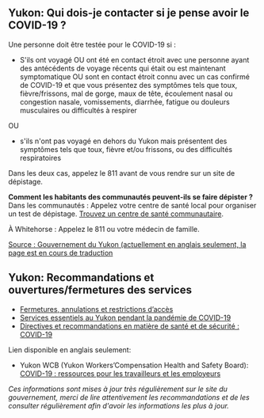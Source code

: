 ## Yukon: Qui dois-je contacter si je pense avoir le COVID-19 ?

Une personne doit être testée pour le COVID-19 si :

- S'ils ont voyagé OU ont été en contact étroit avec une personne ayant des antécédents de voyage récents qui était ou est maintenant symptomatique OU sont en contact étroit connu avec un cas confirmé de COVID-19 et que vous présentez des symptômes tels que toux, fièvre/frissons, mal de gorge, maux de tête, écoulement nasal ou congestion nasale, vomissements, diarrhée, fatigue ou douleurs musculaires ou difficultés à respirer

OU

- s'ils n'ont pas voyagé en dehors du Yukon mais présentent des symptômes tels que toux, fièvre et/ou frissons, ou des difficultés respiratoires

Dans les deux cas, appelez le 811 avant de vous rendre sur un site de dépistage.

**Comment les habitants des communautés peuvent-ils se faire dépister ?**
Dans les communautés : Appelez votre centre de santé local pour organiser un test de dépistage. [Trouvez un centre de santé communautaire](https://yukon.ca/fr/sante-et-bien-etre/hopitaux-et-centres-de-sante/hopitaux-et-centres-de-sante).

À Whitehorse : Appelez le 811 ou votre médecin de famille.

[Source : Gouvernement du Yukon (actuellement en anglais seulement, la page est en cours de traduction](https://yukon.ca/en/common-questions-covid-19#Testing-for-COVID-1912)

## Yukon: Recommandations et ouvertures/fermetures des services

- [Fermetures, annulations et restrictions d’accès](https://yukon.ca/fr/fermetures-annulations-et-restrictions-dacces)
- [Services essentiels au Yukon pendant la pandémie de COVID-19](https://yukon.ca/fr/health-and-wellness/covid-19/essential-services-yukon-during-covid-19)
- [Directives et recommandations en matière de santé et de sécurité : COVID-19](https://yukon.ca/fr/industry-specific-guidelines-and-recommendations-covid-19)

Lien disponible en anglais seulement:

- Yukon WCB (Yukon Workers’Compensation Health and Safety Board): [COVID-19 : ressources pour les travailleurs et les employeurs](https://wcb.yk.ca/COVID-19.aspx)

_Ces informations sont mises à jour très régulièrement sur le site du gouvernement, merci de lire attentivement les recommandations et de les consulter régulièrement afin d'avoir les informations les plus à jour._
